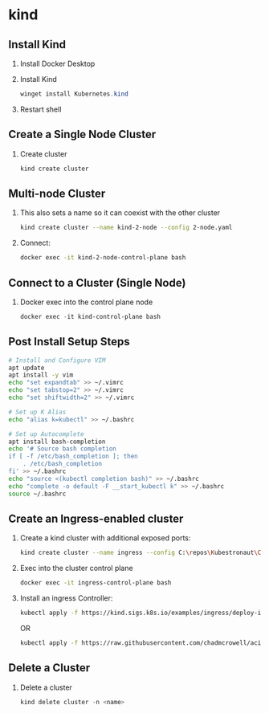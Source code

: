 # kind

## Install Kind

1. Install Docker Desktop
1. Install Kind

    ```powershell
    winget install Kubernetes.kind
    ```

1. Restart shell

## Create a Single Node Cluster

1. Create cluster

    ```powershell
    kind create cluster
    ```

## Multi-node Cluster

1. This also sets a name so it can coexist with the other cluster

    ```bash
    kind create cluster --name kind-2-node --config 2-node.yaml
    ```

1. Connect:

    ```bash
    docker exec -it kind-2-node-control-plane bash
    ```

## Connect to a Cluster (Single Node)

1. Docker exec into the control plane node

    ```powershell
    docker exec -it kind-control-plane bash
    ```

## Post Install Setup Steps

```bash
# Install and Configure VIM
apt update
apt install -y vim
echo "set expandtab" >> ~/.vimrc
echo "set tabstop=2" >> ~/.vimrc
echo "set shiftwidth=2" >> ~/.vimrc

# Set up K Alias
echo "alias k=kubectl" >> ~/.bashrc

# Set up Autocomplete
apt install bash-completion
echo '# Source bash completion
if [ -f /etc/bash_completion ]; then
    . /etc/bash_completion
fi' >> ~/.bashrc
echo "source <(kubectl completion bash)" >> ~/.bashrc
echo "complete -o default -F __start_kubectl k" >> ~/.bashrc
source ~/.bashrc
```

## Create an Ingress-enabled cluster

1. Create a kind cluster with additional exposed ports:

    ```bash
    kind create cluster --name ingress --config C:\repos\Kubestronaut\CKA\kind\ingress.yaml
    ```

1. Exec into the cluster control plane

    ```bash
    docker exec -it ingress-control-plane bash
    ```

1. Install an ingress Controller:

    ```bash
    kubectl apply -f https://kind.sigs.k8s.io/examples/ingress/deploy-ingress-nginx.yaml
    ```

    OR 

    ```bash
    kubectl apply -f https://raw.githubusercontent.com/chadmcrowell/acing-the-cka-exam/main/ch_06/nginx-ingress-controller.yaml
    ```

## Delete a Cluster

1. Delete a cluster

    ```powershell
    kind delete cluster -n <name>
    ```
